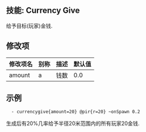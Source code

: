 技能: Currency Give
--------------------------

给予目标(玩家)金钱.

修改项
----------

| 修改项名 | 别称    | 描述                                                                                                    | 默认值 |
|-----------|------------|----------------------------------------------------------------------------------------------------------------|---------------|
| amount | a | 钱数 | 0.0 |

示例
--------

      - currencygive{amount=20} @pir{r=20} ~onSpawn 0.2

生成后有20%几率给予半径20米范围内的所有玩家20金钱.